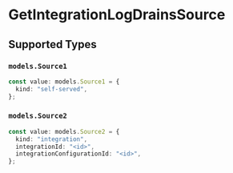 # GetIntegrationLogDrainsSource


## Supported Types

### `models.Source1`

```typescript
const value: models.Source1 = {
  kind: "self-served",
};
```

### `models.Source2`

```typescript
const value: models.Source2 = {
  kind: "integration",
  integrationId: "<id>",
  integrationConfigurationId: "<id>",
};
```

